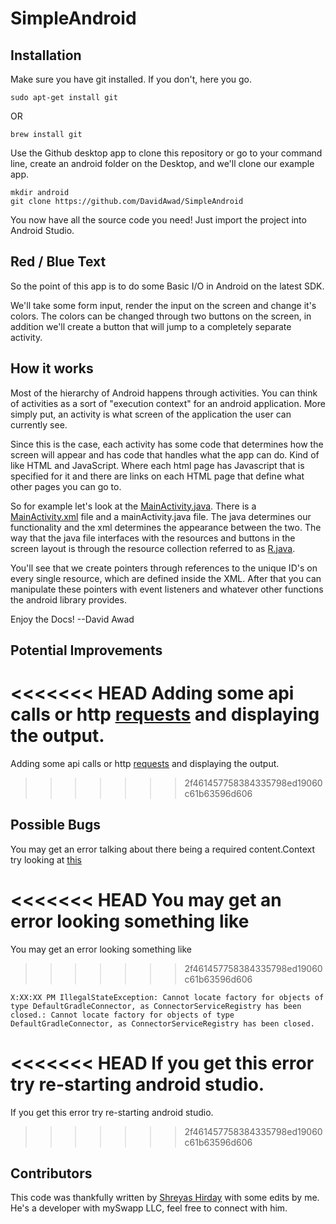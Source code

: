 # SimpleAndroid



## Installation
Make sure you have git installed. If you don't, here you go.
```
sudo apt-get install git
```
OR
```
brew install git
```

Use the Github desktop app to clone this repository or go to your command line, create an android folder on the Desktop, and we'll clone our example app.

```shell
mkdir android
git clone https://github.com/DavidAwad/SimpleAndroid
```

You now have all the source code you need! Just import the project into Android Studio.

## Red / Blue Text
So the point of this app is to do some Basic I/O in Android on the latest SDK.

We'll take some form input, render the input on the screen and change it's colors. The colors can be changed through two buttons on the screen, in addition we'll create a button that will jump to a completely separate activity.

## How it works

Most of the hierarchy of Android happens through activities. You can think of activities as a sort of "execution context" for an android application. More simply put, an activity is what screen of the application the user can currently see.

Since this is the case, each activity has some code that determines how the screen will appear and has code that handles what the app can do. Kind of like HTML and JavaScript. Where each html page has Javascript that is specified for it and there are links on each HTML page that define what other pages you can go to.

So for example let's look at the [MainActivity.java](https://github.com/DavidAwad/SimpleAndroid/blob/master/app/src/main/java/edu/rutgers/rumad/rumadworkshopone/completed/MainActivityCompleted.java). There is a [MainActivity.xml](https://github.com/DavidAwad/SimpleAndroid/blob/master/app/src/main/res/layout/activity_main.xml) file and a mainActivity.java file. The java determines our functionality and the xml determines the appearance between the two. The way that the java file interfaces with the resources and buttons in the screen layout is through the resource collection referred to as [R.java](http://www.yugandroid.in/android-tutorials/r-java-file.html).

You'll see that we create pointers through references to the unique ID's on every single resource, which are defined inside the XML. After that you can manipulate these pointers with event listeners and whatever other functions the android library provides.

Enjoy the Docs! --David Awad

## Potential Improvements

<<<<<<< HEAD
Adding some api calls or http [requests](http://stackoverflow.com/questions/3505930/make-an-http-request-with-android) and displaying the output.
=======
Adding some api calls or http [requests](http://stackoverflow.com/questions/3505930/make-an-http-request-with-android) and displaying the output. 
>>>>>>> 2f461457758384335798ed19060c61b63596d606



## Possible Bugs

You may get an error talking about there being a required content.Context try looking at [this](http://stackoverflow.com/questions/18509324/the-type-android-content-context-cannot-be-resolved-it-is-indirectly-referenced)

<<<<<<< HEAD
You may get an error looking something like
=======
You may get an error looking something like 
>>>>>>> 2f461457758384335798ed19060c61b63596d606

```android
X:XX:XX PM IllegalStateException: Cannot locate factory for objects of type DefaultGradleConnector, as ConnectorServiceRegistry has been closed.: Cannot locate factory for objects of type DefaultGradleConnector, as ConnectorServiceRegistry has been closed.
```
<<<<<<< HEAD
If you get this error try re-starting android studio.
=======
If you get this error try re-starting android studio. 
>>>>>>> 2f461457758384335798ed19060c61b63596d606


## Contributors

This code was thankfully written by [Shreyas Hirday](https://github.com/shreyashirday) with some edits by me. He's a developer with mySwapp LLC, feel free to connect with him.
